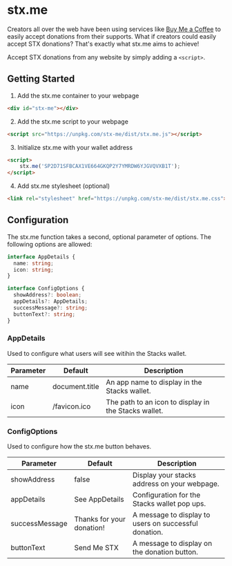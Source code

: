 # stx.me

Creators all over the web have been using services like [Buy Me a Coffee](https://www.buymeacoffee.com/) to easily accept donations from their supports. What if creators could easily accept STX donations? That's exactly what stx.me aims to achieve!

Accept STX donations from any website by simply adding a `<script>`.

## Getting Started

1. Add the stx.me container to your webpage

```html
<div id="stx-me"></div>
```

2. Add the stx.me script to your webpage

```html
<script src="https://unpkg.com/stx-me/dist/stx.me.js"></script>
```

3. Initialize stx.me with your wallet address


```html
<script>
    stx.me('SP2D71SFBCAX1VE664GKQP2Y7YMRDW6YJGVQVXB1T');
</script>
```

4. Add stx.me stylesheet (optional)

```html
<link rel="stylesheet" href="https://unpkg.com/stx-me/dist/stx.me.css"></link>
```

## Configuration

The stx.me function takes a second, optional parameter of options. The following options are allowed:

```typescript
interface AppDetails {
  name: string;
  icon: string;
}

interface ConfigOptions {
  showAddress?: boolean;
  appDetails?: AppDetails;
  successMessage?: string;
  buttonText?: string;
}
```

### AppDetails

Used to configure what users will see witihin the Stacks wallet.

| Parameter | Default        | Description                                          |
| --------- | -------------- | ---------------------------------------------------- |
| name      | document.title | An app name to display in the Stacks wallet.         |
| icon      | /favicon.ico   | The path to an icon to display in the Stacks wallet. |

### ConfigOptions

Used to configure how the stx.me button behaves.

| Parameter      | Default                   | Description                                           |
| -------------- | ------------------------- | ----------------------------------------------------- |
| showAddress    | false                     | Display your stacks address on your webpage.          |
| appDetails     | See AppDetails            | Configuration for the Stacks wallet pop ups.          |
| successMessage | Thanks for your donation! | A message to display to users on successful donation. |
| buttonText     | Send Me STX               | A message to display on the donation button.          |